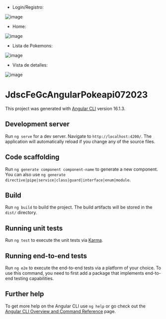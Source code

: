 - Login/Registro:

![image](https://github.com/JesusDavid2002/jdsc-fe-gc-angular-pokeapi-07-2023/assets/82532848/e74a8cb4-831c-4d84-a050-433e103dbe2f)

- Home:
  
![image](https://github.com/JesusDavid2002/jdsc-fe-gc-angular-pokeapi-07-2023/assets/82532848/4dc6e181-e681-44e0-85b2-c69a3fafb8c1)

- Lista de Pokemons:
  
![image](https://github.com/JesusDavid2002/jdsc-fe-gc-angular-pokeapi-07-2023/assets/82532848/1fb03b1e-898e-451a-a3a1-8a5cadb8ffbf)

- Vista de detalles:

![image](https://github.com/JesusDavid2002/jdsc-fe-gc-angular-pokeapi-07-2023/assets/82532848/875c2686-5743-42f9-bb08-a228ba883b3d)

# JdscFeGcAngularPokeapi072023

This project was generated with [Angular CLI](https://github.com/angular/angular-cli) version 16.1.3.

## Development server

Run `ng serve` for a dev server. Navigate to `http://localhost:4200/`. The application will automatically reload if you change any of the source files.

## Code scaffolding

Run `ng generate component component-name` to generate a new component. You can also use `ng generate directive|pipe|service|class|guard|interface|enum|module`.

## Build

Run `ng build` to build the project. The build artifacts will be stored in the `dist/` directory.

## Running unit tests

Run `ng test` to execute the unit tests via [Karma](https://karma-runner.github.io).

## Running end-to-end tests

Run `ng e2e` to execute the end-to-end tests via a platform of your choice. To use this command, you need to first add a package that implements end-to-end testing capabilities.

## Further help

To get more help on the Angular CLI use `ng help` or go check out the [Angular CLI Overview and Command Reference](https://angular.io/cli) page.

